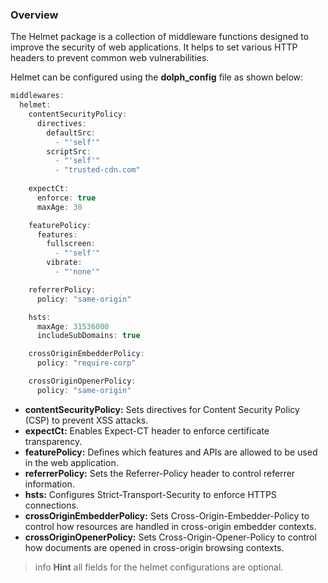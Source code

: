### Overview

The Helmet package is a collection of middleware functions designed to improve the security of web applications. It helps to set various HTTP headers to prevent common web vulnerabilities.

Helmet can be configured using the **dolph_config** file as shown below:

```typescript
middlewares:
  helmet:
    contentSecurityPolicy:
      directives:
        defaultSrc:
          - "'self'"
        scriptSrc:
          - "'self'"
          - "trusted-cdn.com"
      
    expectCt:
      enforce: true
      maxAge: 30

    featurePolicy:
      features:
        fullscreen:
          - "'self'"
        vibrate:
          - "'none'"

    referrerPolicy:
      policy: "same-origin"

    hsts:
      maxAge: 31536000
      includeSubDomains: true

    crossOriginEmbedderPolicy:
      policy: "require-corp"

    crossOriginOpenerPolicy:
      policy: "same-origin"
```

- **contentSecurityPolicy:** Sets directives for Content Security Policy (CSP) to prevent XSS attacks.
- **expectCt:** Enables Expect-CT header to enforce certificate transparency.
- **featurePolicy:** Defines which features and APIs are allowed to be used in the web application.
- **referrerPolicy:** Sets the Referrer-Policy header to control referrer information.
- **hsts:** Configures Strict-Transport-Security to enforce HTTPS connections.
- **crossOriginEmbedderPolicy:** Sets Cross-Origin-Embedder-Policy to control how resources are handled in cross-origin embedder contexts.
- **crossOriginOpenerPolicy:** Sets Cross-Origin-Opener-Policy to control how documents are opened in cross-origin browsing contexts.

> info **Hint** all fields for the helmet configurations are optional.